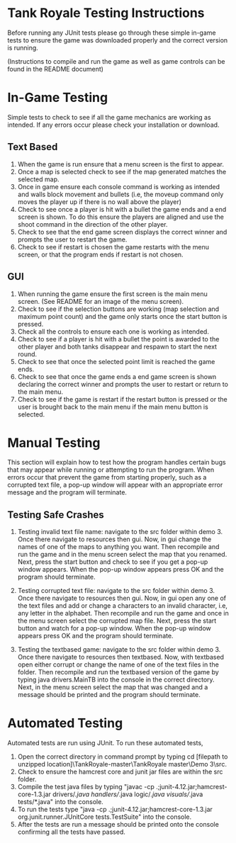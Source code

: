 # Tank Royale Testing Instructions
Before running any JUnit tests please go through these simple in-game tests to ensure the game was downloaded properly and the correct version is running. 

(Instructions to compile and run the game as well as game controls can be found in the README document)

# In-Game Testing
Simple tests to check to see if all the game mechanics are working as intended. If any errors occur please check your installation or download.

  ## Text Based
  1. When the game is run ensure that a menu screen is the first to appear.
  2. Once a map is selected check to see if the map generated matches the selected map.
  3. Once in game ensure each console command is working as intended and walls block movement and bullets (i.e, the moveup command only moves the player up if there is no wall above the player)
  4. Check to see once a player is hit with a bullet the game ends and a end screen is shown. To do this ensure the players are aligned and use the shoot command in the direction of the other player.
  5. Check to see that the end game screen displays the correct winner and prompts the user to restart the game.
  6. Check to see if restart is chosen the game restarts with the menu screen, or that the program ends if restart is not chosen.
  
  ## GUI
  1. When running the game ensure the first screen is the main menu screen. (See README for an image of the menu screen).
  2. Check to see if the selection buttons are working (map selection and maximum point count) and the game only starts once the start button is pressed.
  3. Check all the controls to ensure each one is working as intended.
  4. Check to see if a player is hit with a bullet the point is awarded to the other player and both tanks disappear and respawn to start the next round.
  5. Check to see that once the selected point limit is reached the game ends.
  6. Check to see that once the game ends a end game screen is shown declaring the correct winner and prompts the user to restart or return to the main menu.
  7. Check to see if the game is restart if the restart button is pressed or the user is brought back to the main menu if the main menu button is selected.
  
# Manual Testing
This section will explain how to test how the program handles certain bugs that may appear while running or attempting to run the program.
When errors occur that prevent the game from starting properly, such as a corrupted text file, a pop-up window will appear with an appropriate error message and the program will terminate. 

  ## Testing Safe Crashes
  1. Testing invalid text file name: navigate to the src folder within demo 3. Once there navigate to resources then gui. Now, in gui change the names of one of the maps to anything you want. Then recompile and run the game and in the menu screen select the map that you renamed. Next, press the start button and check to see if you get a pop-up window appears. When the pop-up window appears press OK and the program should terminate.
  
  2. Testing corrupted text file: navigate to the src folder within demo 3. Once there navigate to resources then gui. Now, in gui open any one of the text files and add or change a characters to an invalid character, i.e, any letter in the alphabet. Then recompile and run the game and once in the menu screen select the corrupted map file. Next, press the start button and watch for a pop-up window. When the pop-up window appears press OK and the program should terminate.
  
  3. Testing the textbased game: navigate to the src folder within demo 3. Once there navigate to resources then textbased. Now, with textbased open either corrupt or change the name of one of the text files in the folder. Then recompile and run the textbased version of the game by typing java drivers.MainTB into the console in the correct directory. Next, in the menu screen select the map that was changed and a message should be printed and the program should terminate.

# Automated Testing
Automated tests are run using JUnit. To run these automated tests,
  1. Open the correct directory in command prompt by typing cd [filepath to unzipped location]\TankRoyale-master\TankRoyale
        master\Demo 3\src.
  2. Check to ensure the hamcrest core and junit jar files are within the src folder.
  3. Compile the test java files by typing "javac -cp .;junit-4.12.jar;hamcrest-core-1.3.jar drivers/*.java handlers/*.java logic/*.java visuals/*.java tests/*.java" into the console.
  4. To run the tests type "java -cp .;junit-4.12.jar;hamcrest-core-1.3.jar org.junit.runner.JUnitCore tests.TestSuite" into the console.
  5. After the tests are run a message should be printed onto the console confirming all the tests have passed.
